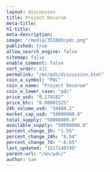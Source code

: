 ```yaml
---
layout: discussion
title: Project Decorum
meta-title: 
h1-title: 
meta-description: 
image: "/media/351088/pdc.png"
published: true
allow_search_engine: false
sitemap: false
enable_comment: false
sort_order: 531
permalink: "/en/pdc/discussion.html"
coin_a_symbol: "PDC"
coin_a_name: "Project Decorum"
coin_a_lower_case: "pdc"
price_usd: "0.179182"
price_btc: "0.00001525"
24h_volume_usd: "34484.2"
market_cap_usd: "50000000.0"
total_supply: "50000000.0"
available_supply: "50000000.0"
percent_change_1h: "1.55"
percent_change_24h: "8.54"
percent_change_7d: "-8.65"
last_updated: "1517140749"
parent-url: "/en/pdc/"
author: Sam
---
```



